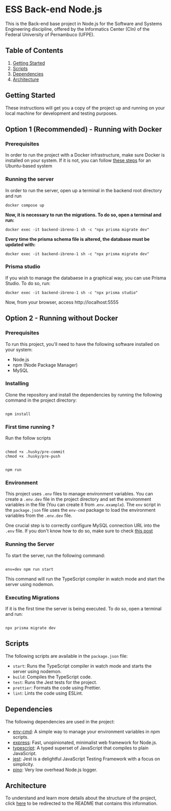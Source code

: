 # ESS Back-end Node.js

This is the Back-end base project in Node.js for the Software and Systems Engineering discipline, offered by the Informatics Center (CIn) of the Federal University of Pernambuco (UFPE).

## Table of Contents

1. [Getting Started](##getting-started)
2. [Scripts](#scripts)
3. [Dependencies](#dependencies)
4. [Architecture](#architecture)

## Getting Started

These instructions will get you a copy of the project up and running on your local machine for development and testing purposes.

## Option 1 (Recommended) - Running with Docker

### Prerequisites

In order to run the project with a Docker infrastructure, make sure Docker is installed on your system.
If it is not, you can follow <a href="https://docs.docker.com/engine/install/">these steps</a> for an Ubuntu-based system

### Running the server

In order to run the server, open up a terminal in the backend root directory and run

```
docker compose up
```

<b>Now, it is necessary to run the migrations. To do so, open a terminal and run: </b>

```
docker exec -it backend-ibreno-1 sh -c "npx prisma migrate dev"
```

<b>Every time the prisma schema file is altered, the database must be updated with:</b>

```
docker exec -it backend-ibreno-1 sh -c "npx prisma migrate dev"
```

### Prisma studio
If you wish to manage the databaese in a graphical way, you can use Prisma Studio. To do so, run:

```
docker exec -it backend-ibreno-1 sh -c "npx prisma studio"
```

Now, from your browser, access http://localhost:5555

## Option 2 - Running without Docker

### Prerequisites

To run this project, you'll need to have the following software installed on your system:

- Node.js
- npm (Node Package Manager)
- MySQL

### Installing

Clone the repository and install the dependencies by running the following command in the project directory:

```

npm install

```

### First time running ?

Run the follow scripts

```

chmod +x .husky/pre-commit
chmod +x .husky/pre-push

```

```

npm run

```

### Environment

This project uses `.env` files to manage environment variables. You can create a `.env.dev` file in the project directory and set the environment variables in the file (You can create it from .`env.example`). The `env` script in the `package.json` file uses the `env-cmd` package to load the environment variables from the `.env.dev` file.

One crucial step is to correctly configure MySQL connection URL into the `.env` file. If you don't know how to do so, make sure to check <a href="https://www.prisma.io/docs/getting-started/setup-prisma/start-from-scratch/relational-databases/connect-your-database-typescript-mysql">this post</a>

### Running the Server

To start the server, run the following command:

```

env=dev npm run start

```

This command will run the TypeScript compiler in watch mode and start the server using nodemon.

### Executing Migrations

If it is the first time the server is being executed. To do so, open a terminal and run:

```

npx prisma migrate dev

```

## Scripts

The following scripts are available in the `package.json` file:

- `start`: Runs the TypeScript compiler in watch mode and starts the server using nodemon.
- `build`: Compiles the TypeScript code.
- `test`: Runs the Jest tests for the project.
- `prettier`: Formats the code using Prettier.
- `lint`: Lints the code using ESLint.

## Dependencies

The following dependencies are used in the project:

- [env-cmd](https://github.com/toddbluhm/env-cmd): A simple way to manage your environment variables in npm scripts.
- [express](https://github.com/expressjs/express): Fast, unopinionated, minimalist web framework for Node.js.
- [typescript](https://github.com/microsoft/TypeScript): A typed superset of JavaScript that compiles to plain JavaScript.
- [jest](https://github.com/microsoft/TypeScript): Jest is a delightful JavaScript Testing Framework with a focus on simplicity.
- [pino](https://github.com/pinojs/pino): Very low overhead Node.js logger.

## Architecture

To understand and learn more details about the structure of the project, click [here](./docs/architecture-pattern.md) to be redirected to the README that contains this information.

```

```

